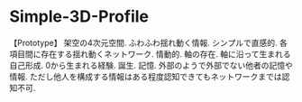 
# Simple-3D-Profile

【Prototype】
架空の4次元空間. ふわふわ揺れ動く情報. シンプルで直感的. 各項目間に存在する揺れ動くネットワーク. 情動的. 軸の存在. 軸に沿って生まれる自己形成. 0から生まれる経験. 誕生. 記憶. 外部のようで外部でない他者の記憶や情報. ただし他人を構成する情報はある程度認知できてもネットワークまでは認知不可.
